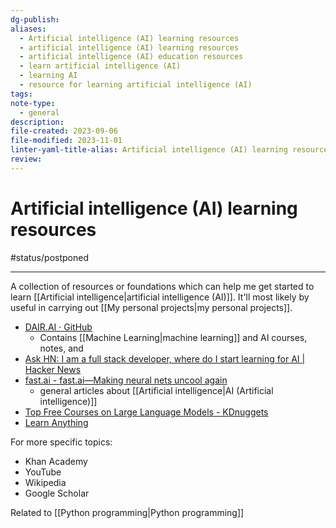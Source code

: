 ```yaml
---
dg-publish: 
aliases:
  - Artificial intelligence (AI) learning resources
  - artificial intelligence (AI) learning resources
  - artificial intelligence (AI) education resources
  - learn artificial intelligence (AI)
  - learning AI
  - resource for learning artificial intelligence (AI)
tags: 
note-type:
  - general
description: 
file-created: 2023-09-06
file-modified: 2023-11-01
linter-yaml-title-alias: Artificial intelligence (AI) learning resources
review:
---
```


# Artificial intelligence (AI) learning resources

#status/postponed 

---

A collection of resources or foundations which can help me get started to learn [[Artificial intelligence|artificial intelligence (AI)]]. It'll most likely by useful in carrying out [[My personal projects|my personal projects]].

- [DAIR.AI · GitHub](https://github.com/dair-ai)
	- Contains [[Machine Learning|machine learning]] and AI courses, notes, and
- [Ask HN: I am a full stack developer, where do I start learning for AI | Hacker News](https://news.ycombinator.com/item?id=35543774)
- [fast.ai - fast.ai—Making neural nets uncool again](https://www.fast.ai/)
	- general articles about [[Artificial intelligence|AI (Artificial intelligence)]]
- [Top Free Courses on Large Language Models - KDnuggets](https://www.kdnuggets.com/2023/03/top-free-courses-large-language-models.html)
- [Learn Anything](https://learn-anything.xyz/)

For more specific topics:
- Khan Academy
- YouTube
- Wikipedia
- Google Scholar

Related to [[Python programming|Python programming]]

